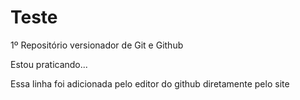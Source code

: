 # Teste
 1º Repositório versionador de Git e Github

 Estou praticando...

Essa linha foi adicionada pelo editor do github diretamente pelo site
 
